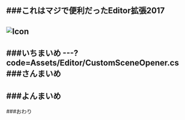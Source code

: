 ###これはマジで便利だったEditor拡張2017
---
![Icon](https://github.com/K-U-.png)
---
###いちまいめ
---?code=Assets/Editor/CustomSceneOpener.cs
###さんまいめ
---
###よんまいめ
---
###おわり
